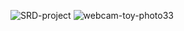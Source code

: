 ![SRD-project](https://user-images.githubusercontent.com/59021489/73583190-24688e00-4491-11ea-8056-4d3dd088b2ae.jpg)
![webcam-toy-photo33](https://user-images.githubusercontent.com/59021489/121231108-4ac1e900-c890-11eb-8ac5-c51446b53a7b.jpg)

